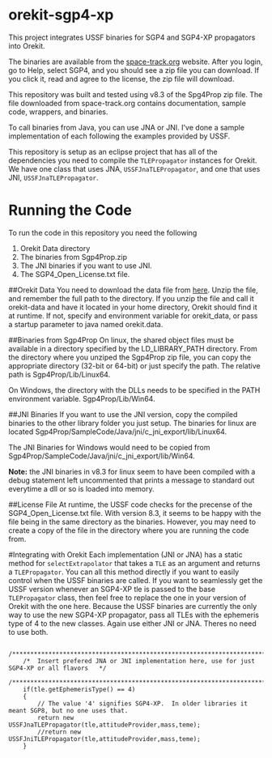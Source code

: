 # orekit-sgp4-xp
This project integrates USSF binaries for SGP4 and SGP4-XP propagators into Orekit.  

The binaries are available from the [space-track.org](https://space-track.org) website.  After you login, go to Help, select SGP4, and you should see a zip file you can download.  If you click it, read and agree to the license, the zip file will download.

This repository was built and tested using v8.3 of the Spg4Prop zip file.  The file downloaded from space-track.org contains documentation, sample code, wrappers, and binaries.

To call binaries from Java, you can use JNA or JNI.  I've done a sample implementation of each following the examples provided by USSF.

This repository is setup as an eclipse project that has all of the dependencies you need to compile the `TLEPropagator` instances for Orekit.  We have one class that uses JNA, `USSFJnaTLEPropagator`, and one that uses JNI, `USSFJnaTLEPropagator`.

# Running the Code
To run the code in this repository you need the following
1. Orekit Data directory
2. The binaries from Sgp4Prop.zip
3. The JNI binaries if you want to use JNI.
4. The SGP4_Open_License.txt file.

##Orekit Data
You need to download the data file from [here](https://gitlab.orekit.org/orekit/orekit-data/-/archive/master/orekit-data-master.zip).  Unzip the file, and remember the full path to the directory.  If you unzip the file and call it orekit-data and have it located in your home directory, Orekit should find it at runtime.  If not, specify and environment variable for orekit_data, or pass a startup parameter to java named orekit.data.

##Binaries from Sgp4Prop
On linux, the shared object files must be available in a directory specified by the LD_LIBRARY_PATH directory.  From the directory where you unziped the Sgp4Prop zip file, you can copy the appropriate directory (32-bit or 64-bit) or just specify the path.  The relative path is Sgp4Prop/Lib/Linux64.

On Windows, the directory with the DLLs needs to be specified in the PATH environment variable.  Sgp4Prop/Lib/Win64.

##JNI Binaries
If you want to use the JNI version, copy the compiled binaries to the other library folder you just setup.  The binaries for linux are located Sgp4Prop/SampleCode/Java/jni/c_jni_export/lib/Linux64.

The JNI Binaries for Windows would need to be copied from Sgp4Prop/SampleCode/Java/jni/c_jni_export/lib/Win64.

**Note:** the JNI binaries in v8.3 for linux seem to have been compiled with a debug statement left uncommented that prints a message to standard out everytime a dll or so is loaded into memory.
 
##License File
At runtime, the USSF code checks for the precense of the SGP4_Open_License.txt file.  With version 8.3, it seems to be happy with the file being in the same directory as the binaries.  However, you may need to create a copy of the file in the directory where you are running the code from.

#Integrating with Orekit
Each implementation (JNI or JNA) has a static method for `selectExtrapolator` that takes a `TLE` as an argument and returns a `TLEPropagator`.  You can all this method directly if you want to easily control when the USSF binaries are called.  If you want to seamlessly get the USSF version whenever an SGP4-XP tle is passed to the base `TLEPropagator` class, then feel free to replace the one in your version of Orekit with the one here.  Because the USSF binaries are currently the only way to use the new SGP4-XP propagator, pass all TLEs with the ephemeris type of 4 to the new classes.  Again use either JNI or JNA.  Theres no need to use both.

        /******************************************************************************************/
        /*  Insert prefered JNA or JNI implementation here, use for just SGP4-XP or all flavors   */
        /******************************************************************************************/
        if(tle.getEphemerisType() == 4)
        {
        	// The value '4' signifies SGP4-XP.  In older libraries it meant SGP8, but no one uses that.
        	return new USSFJnaTLEPropagator(tle,attitudeProvider,mass,teme);
        	//return new USSFJniTLEPropagator(tle,attitudeProvider,mass,teme);
        }
